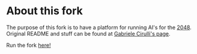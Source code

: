 # About this fork
The purpose of this fork is to have a platform for running AI's for the [2048](http://gabrielecirulli.github.io/2048/). Original README and stuff can be found at [Gabriele Cirulli's page](https://github.com/gabrielecirulli/2048).

Run the fork [here!](http://rymate1234.github.io/2048/)
